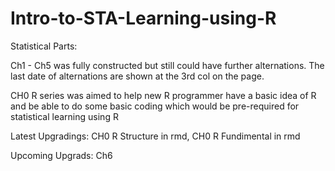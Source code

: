 # Intro-to-STA-Learning-using-R

Statistical Parts:

Ch1 - Ch5 was fully constructed but still could have further alternations. The last date of alternations are shown at the 3rd col on the page.

CH0 R series was aimed to help new R programmer have a basic idea of R 
  and be able to do some basic coding which would be pre-required for statistical learning using R

Latest Upgradings: CH0 R Structure in rmd, CH0 R Fundimental in rmd

Upcoming Upgrads: Ch6
